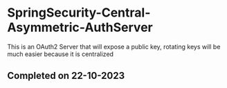# SpringSecurity-Central-Asymmetric-AuthServer
This is an OAuth2 Server that will expose a public key, rotating keys will be much easier because it is centralized

## Completed on 22-10-2023